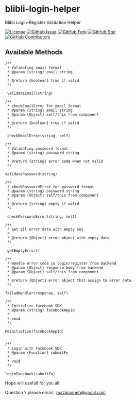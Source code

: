 # blibli-login-helper
Blibli Login-Register Validation Helper

[![License](https://img.shields.io/github/license/mazipan/blibli-login-helper.svg?maxAge=3600)](https://github.com/mazipan/blibli-login-helper) 
[![Github Issue](https://img.shields.io/github/issues/mazipan/blibli-login-helper.svg?maxAge=3600)](https://github.com/mazipan/blibli-login-helper/issues) 
[![GitHub Fork](https://img.shields.io/github/forks/mazipan/blibli-login-helper.svg?maxAge=3600)](https://github.com/mazipan/blibli-login-helper/network) 
[![GitHub Star](https://img.shields.io/github/stars/mazipan/blibli-login-helper.svg?maxAge=3600)](https://github.com/mazipan/blibli-login-helper/stargazers) 
[![GitHub Contributors](https://img.shields.io/github/contributors/mazipan/blibli-login-helper.svg?maxAge=3600)](https://github.com/mazipan/blibli-login-helper/network/members) 


## Available Methods

```
/**
 * Validating email format
 * @param {string} email string
 *
 * @return {boolean} true if valid
 */

 validateEmail(string)
```


```
/**
 * checkEmailError for email format
 * @param {string} email string
 * @param {Object} self/this from component
 *
 * @return {boolean} true if valid
 */

 checkEmailError(string, self)
```


```
/**
 * Validating password format
 * @param {string} password string
 *
 * @return {string} error code when not valid
 */

validatePassword(string) 
```


```
/**
 * checkPasswordError for password format
 * @param {string} password string
 * @param {Object} self/this from component
 *
 * @return {string} empty if valid
 */

 checkPasswordError(string, self)
```


```
/**
 * Get all error data with empty set
 *
 * @return {Object} error object with empty data
 */

 getEmptyError()
```


```
/**
 * Handle error code in login/register from backend
 * @param {Object} response body from backend
 * @param {Object} self/this from component
 *
 * @return {Object} error object that assign to error data
 */

failedHandler(response, self)
```


```
/**
 * Initialize facebook SDK
 * @param {string} facebookAppId
 *
 * void
 */

FBinitialize(facebookAppId)
```


```

/**
 * Login with Facebook SDK
 * @param {Function} submitFn
 *
 * void
 */

loginFacebook(submitFn)
```


Hope will usefull for you all.

Question ? please email : mazipanneh@gmail.com